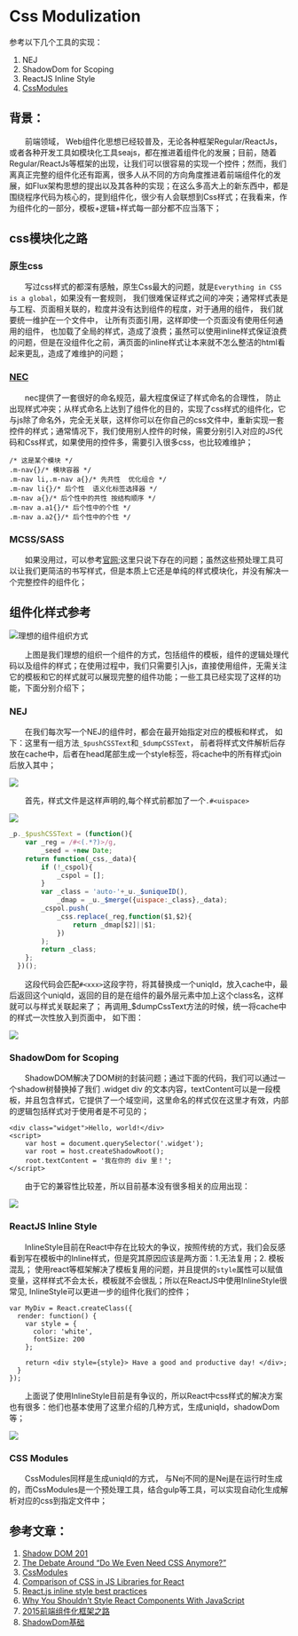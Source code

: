 # Css Modulization

参考以下几个工具的实现：
1. NEJ
2. ShadowDom for Scoping
3. ReactJS Inline Style
4. [CssModules](https://github.com/css-modules)

## 背景：

&emsp;&emsp;前端领域， Web组件化思想已经较普及，无论各种框架Regular/ReactJs， 或者各种开发工具如模块化工具seajs，都在推进着组件化的发展；目前，随着Regular/ReactJs等框架的出现，让我们可以很容易的实现一个控件；然而，我们离真正完整的组件化还有距离，很多人从不同的方向角度推进着前端组件化的发展，如Flux架构思想的提出以及其各种的实现；在这么多高大上的新东西中，都是围绕程序代码为核心的，提到组件化，很少有人会联想到Css样式；在我看来，作为组件化的一部分，模板+逻辑+样式每一部分都不应当落下；

## css模块化之路

### 原生css
&emsp;&emsp;写过css样式的都深有感触，原生Css最大的问题，就是`Everything in CSS is a global`，如果没有一套规则， 我们很难保证样式之间的冲突；通常样式表是与工程、页面相关联的，粒度并没有达到组件的程度，对于通用的组件， 我们就要统一维护在一个文件中， 让所有页面引用，这样即使一个页面没有使用任何通用的组件， 也加载了全局的样式，造成了浪费；虽然可以使用inline样式保证浪费的问题，但是在没组件化之前，满页面的inline样式让本来就不怎么整洁的html看起来更乱，造成了难维护的问题；

### [NEC](http://nec.netease.com/)
&emsp;&emsp;nec提供了一套很好的命名规范，最大程度保证了样式命名的合理性， 防止出现样式冲突；从样式命名上达到了组件化的目的，实现了css样式的组件化，它与js除了命名外，完全无关联，这样你可以在你自己的css文件中，重新实现一套控件的样式；通常情况下，我们使用别人控件的时候，需要分别引入对应的JS代码和Css样式，如果使用的控件多，需要引入很多css，也比较难维护；
```
/* 这是某个模块 */
.m-nav{}/* 模块容器 */
.m-nav li,.m-nav a{}/* 先共性  优化组合 */
.m-nav li{}/* 后个性  语义化标签选择器 */
.m-nav a{}/* 后个性中的共性 按结构顺序 */
.m-nav a.a1{}/* 后个性中的个性 */
.m-nav a.a2{}/* 后个性中的个性 */
```

### MCSS/SASS
&emsp;&emsp;如果没用过，可以参考[官网](https://github.com/leeluolee/mcss);这里只说下存在的问题；虽然这些预处理工具可以让我们更简洁的书写样式，但是本质上它还是单纯的样式模块化，并没有解决一个完整控件的组件化；

## 组件化样式参考

![理想的组件组织方式](http://haitao.nos.netease.com/f6798300b49f46bfb0580caebf12484d.jpg)

&emsp;&emsp;上图是我们理想的组织一个组件的方式，包括组件的模板，组件的逻辑处理代码以及组件的样式；在使用过程中，我们只需要引入js，直接使用组件，无需关注它的模板和它的样式就可以展现完整的组件功能；一些工具已经实现了这样的功能，下面分别介绍下；

### NEJ
&emsp;&emsp;在我们每次写一个NEJ的组件时，都会在最开始指定对应的模板和样式， 如下：这里有一组方法`_$pushCSSText`和`_$dumpCSSText`， 前者将样式文件解析后存放在cache中，后者在head尾部生成一个style标签，将cache中的所有样式join后放入其中；

![](http://haitao.nos.netease.com/73f663df83d14e6aa5fb2d56a9ed4a16.jpg)

&emsp;&emsp;首先，样式文件是这样声明的,每个样式前都加了一个`.#<uispace>`

![](http://haitao.nos.netease.com/7fddf0f3adf84a358559e1982b93a9a5.jpg)

```javascript
_p._$pushCSSText = (function(){
    var _reg = /#<(.*?)>/g,
        _seed = +new Date;
    return function(_css,_data){
        if (!_cspol){
            _cspol = [];
        }
        var _class = 'auto-'+_u._$uniqueID(),
            _dmap = _u._$merge({uispace:_class},_data);
        _cspol.push(
            _css.replace(_reg,function($1,$2){
                return _dmap[$2]||$1;
            })
        );
        return _class;
    };
  })();

```
&emsp;&emsp;这段代码会匹配`#<xxx>`这段字符，将其替换成一个uniqId，放入cache中，最后返回这个uniqId，返回的目的是在组件的最外层元素中加上这个class名，这样就可以与样式关联起来了；
再调用_$dumpCssText方法的时候，统一将cache中的样式一次性放入到页面中， 如下图：

![](http://haitao.nos.netease.com/e424212ca694486ab864ab3ebfab42c2.jpg)


### ShadowDom for Scoping
&emsp;&emsp;ShadowDOM解决了DOM树的封装问题；通过下面的代码，我们可以通过一个shadow树替换掉了我们 .widget div 的文本内容，textContent可以是一段模板，并且包含样式，它提供了一个域空间，这里命名的样式仅在这里才有效，内部的逻辑包括样式对于使用者是不可见的；
```
<div class="widget">Hello, world!</div>  
<script>  
    var host = document.querySelector('.widget');
    var root = host.createShadowRoot();
    root.textContent = '我在你的 div 里！';
</script> 
```
&emsp;&emsp;由于它的兼容性比较差，所以目前基本没有很多相关的应用出现：

![](http://haitao.nos.netease.com/4f05b025d0aa4c4e8d79955bb8d5bfdb.jpg)

### ReactJS Inline Style
&emsp;&emsp;InlineStyle目前在React中存在比较大的争议，按照传统的方式，我们会反感看到写在模板中的Inline样式，但是究其原因应该是两方面：1.无法复用；2. 模板混乱； 使用react等框架解决了模板复用的问题，并且提供的`style`属性可以赋值变量，这样样式不会太长，模板就不会很乱；所以在ReactJS中使用InlineStyle很常见, InlineStyle可以更进一步的组件化我们的控件；
```
var MyDiv = React.createClass({
  render: function() {
    var style = {
      color: 'white',
      fontSize: 200
    };

    return <div style={style}> Have a good and productive day! </div>;
  }
});
```
&emsp;&emsp;上面说了使用InlineStyle目前是有争议的，所以React中css样式的解决方案也有很多：他们也基本使用了这里介绍的几种方式，生成uniqId，shadowDom等；

![](http://haitao.nos.netease.com/865742c5e8514594a48a732267e84f44.jpg)

### CSS Modules
&emsp;&emsp;CssModules同样是生成uniqId的方式， 与Nej不同的是Nej是在运行时生成的，而CssModules是一个预处理工具，结合gulp等工具，可以实现自动化生成解析对应的css到指定文件中；

## 参考文章：
1. [Shadow DOM 201](http://www.html5rocks.com/zh/tutorials/webcomponents/shadowdom-201/)
2. [The Debate Around “Do We Even Need CSS Anymore?”](https://css-tricks.com/the-debate-around-do-we-even-need-css-anymore/)
3. [CssModules](https://github.com/css-modules/css-modules)
4. [Comparison of CSS in JS Libraries for React](https://github.com/FormidableLabs/radium/blob/master/docs/comparison/README.md)
5. [React.js inline style best practices](http://stackoverflow.com/questions/26882177/react-js-inline-style-best-practices)
6. [Why You Shouldn’t Style React Components With JavaScript](http://jamesknelson.com/why-you-shouldnt-style-with-javascript/)
7. [2015前端组件化框架之路](https://github.com/xufei/blog/issues/19)
8. [ShadowDom基础](http://www.ituring.com.cn/article/177461)